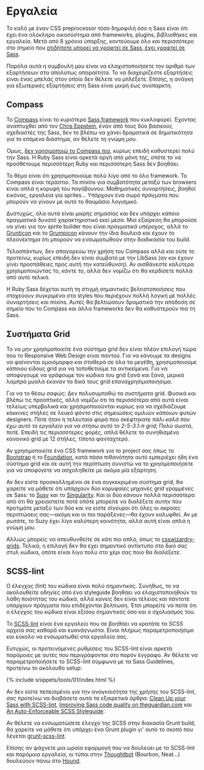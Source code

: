
# Εργαλεία

Το καλό με έναν CSS preprocessor τόσο δημοφιλή όσο η Sass είναι ότι έχει ένα ολόκληρο οικοσύστημα από frameworks, plugins, βιβλιοθήκες και εργαλεία. Μετά από 8 χρόνια ύπαρξης, κοντεύουμε όλο και περισσότερο στο σημείο που [οτιδήποτε μπορεί να γραφτεί σε Sass, έχει γραφτεί σε Sass](http://hugogiraudel.com/2014/10/27/rethinking-atwoods-law/).

Παρόλα αυτά η συμβουλή μου είναι να ελαχιστοποιήσετε τον αριθμό των εξαρτήσεων στα απολύτως απαραίτητα. Το να διαχειρίζεστε εξαρτήσεις είναι ένας μπελάς στον οποίο δεν θέλετε να μπλέξετε. Επίσης, η ανάγκη για εξωτερικές εξαρτήσεις στη Sass είναι μικρή έως ανύπαρκτη.

## Compass

Το [Compass](http://compass-style.org/) είναι το κυριότερο [Sass framework](http://www.sitepoint.com/compass-or-bourbon-sass-frameworks/) που κυκλοφορεί. Έχοντας αναπτυχθεί από τον [Chris Eppstein](https://twitter.com/chriseppstein), έναν από τους δύο βασικούς σχεδιαστές της Sass, δεν το βλέπω να χάνει δραματικά σε δημοτικότητα για το επόμενο διάστημα, αν θέλετε τη γνώμη μου.

Όμως, [δεν χρησιμοποιώ το Compass πια](http://www.sitepoint.com/dont-use-compass-anymore/), κυρίως επειδή καθυστερεί πολύ την Sass. Η Ruby Sass είναι αρκετά αργή από μόνη της, οπότε το να προσθέτουμε περισσότερη Ruby και περισσότερη Sass δεν βοηθάει.

Το θέμα είναι ότι χρησιμοποιούμε πολύ λίγο από το όλο framework. Το Compass είναι τεράστιο. Τα mixins για συμβατότητα μεταξύ των browsers είναι απλά η κορυφή του παγόβουνου. Μαθηματικές συναρτήσεις, βοηθοί εικόνας, εργαλεία για sprites… Υπάρχουν ένα σωρό πράγματα που μπορούν να γίνουν με αυτό το θαυμάσιο λογισμικό.

Δυστυχώς, όλα αυτά είναι μικρής σημασίας και δεν υπάρχει κάποιο πραγματικά δυνατό χαρακτηριστικό εκεί μέσα. Μια εξαίρεση θα μπορούσε να γίνει για τον sprite builder που είναι *πραγματικά υπέροχος*, αλλά το [Grunticon](https://github.com/filamentgroup/grunticon) και το [Grumpicon](http://grumpicon.com/) κάνουν την ίδια δουλειά και έχουν το πλεονέκτημα ότι μπορούν να ενσωματωθούν στην διαδικασία του build.

Τελοσπάντων, δεν απαγορεύω την χρήση του Compass αλλά και ούτε το προτείνω, κυρίως επειδή δεν είναι συμβατό με την LibSass (αν και έχουν γίνει προσπάθειες προς αυτή την κατεύθυνση). Αν αισθάνεστε καλύτερα χρησιμοποιώντας το, κάντε το, αλλά δεν νομίζω ότι θα κερδίσετε πολλά από αυτό τελικά.

<div class="note">
  <p>Η Ruby Sass δέχεται αυτή τη στιγμή σημαντικές βελτιστοποιήσεις που στοχεύουν συγκριμένα στα styles που περιέχουν πολλή λογική με πολλές συναρτήσεις και mixins. Αυτές θα βελτιώσουν δραματικά την απόδοση σε σημείο που το Compass και άλλα frameworks δεν θα καθυστερούν πια τη Sass.</p>
</div>

## Συστήματα Grid

Το να μην χρησιμοποιείτε ένα σύστημα grid δεν είναι πλέον επιλογή τώρα που το Responsive Web Design είναι παντού. Για να κάνουμε τα designs να φαίνονται ομοιόμορφα και σταθερά σε όλα τα μεγέθη, χρησιμοποιούμε κάποιου είδους grid για να τοποθετούμε τα αντικείμενα. Για να αποφύγουμε να γράφουμε τον κώδικα του grid ξανά και ξανά, μερικά λαμπρά μυαλά έκαναν τα δικά τους grid επαναχρησιμοποιήσιμα.

Για να το θέσω σαφώς: Δεν πολυσυμπαθώ τα συστήματα grid. Φυσικά και βλέπω τις προοπτικές, αλλά νομίζω ότι τα περισσότερα από αυτά είναι τελείως υπερβολικά και χρησιμοποιούνται κυρίως για να σχεδιάζουμε κόκκινες στήλες σε λευκό φόντο στις σημειώσεις ομιλιών κάποιων φυτών designers. Πότε ήταν η τελευταία φορά που σκέφτηκατε *πάλι καλά που έχω αυτό το εργαλείο για να στήσω αυτό το 2-5-3.1-π grid*; Πολύ σωστά, ποτέ. Επειδή τις περισσότερες φορές, απλά θέλετε το συνηθισμένο κανονικό grid με 12 στήλες, τίποτα φανταχτερό.

Αν χρησιμοποιείτε ένα CSS framework για το project σας όπως το [Bootstrap](http://getbootstrap.com/) ή το [Foundation](http://foundation.zurb.com/), κατά πάσα πιθανότητα αυτό εμπεριέχει ήδη ένα σύστημα grid και σε αυτή την περίπτωση συνιστώ να το χρησιμοποιήσετε για να αποφύγετε να ασχοληθείτε με ακόμα μία εξάρτηση.

Αν δεν είστε προσκολλημένοι σε ένα συγκεκριμένο σύστημα grid, θα χαρείτε να μάθετε ότι υπάρχουν δύο κορυφαίες μηχανές grid γραμμένες σε Sass: το [Susy](http://susy.oddbird.net/) και το [Singularity](http://singularity.gs/). Και οι δύο κάνουν πολλά περισσότερα από ότι θα χρειαστείτε ποτέ οπότε μπορείτε να διαλέξετε αυτήν που προτιμάτε μεταξύ των δύο και να είστε σίγουροι ότι όλες οι ακραίες περιπτώσεις σας&mdash;ακόμη και οι πιο παράξενες&mdash;θα έχουν καλυφθεί. Αν με ρωτάτε, το Suzy έχει λίγο καλύτερη κοινότητα, αλλά αυτή είναι απλά η γνώμη μου.

Αλλιώς μπορείς να απευθυνθείτε σε κάτι πιο απλό, όπως το [csswizardry-grids](https://github.com/csswizardry/csswizardry-grids). Τελικά, η επιλογή δεν θα έχει σημαντικό αντίκτυπο στο δικό σας στυλ κώδικα, οπότε είναι λίγο πολύ στο χέρι σας ποιο θα διαλέξετε.

## SCSS-lint

Ο έλεγχος (lint) του κώδικα είναι πολύ σημαντικός. Συνήθως, το να ακολουθείτε οδηγίες από ένα styleguide βοηθάει να ελαχιστοποιηθούν τα λάθη ποιότητας του κώδικα, αλλά κανείς δεν είναι τέλειος και πάντοτε υπάρχουν πράγματα που επιδέχονται βελτίωση. Έτσι μπορείτε να πείτε ότι ο έλεγχος του κώδικα είναι εξίσου σημαντικός όσο και ο σχολιασμός του.

Το [SCSS-lint](https://github.com/causes/scss-lint) είναι ένα εργαλείο που σε βοηθάει να κρατάτε τα SCSS αρχεία σας καθαρά και ευανάγνωστα. Είναι πλήρως παραμετροποιήσιμο και εύκολο να ενσωματωθεί στα εργαλεία σας.

Ευτυχώς, οι προτεινόμενες ρυθμίσεις του SCSS-lint είναι αρκετά παρόμοιες με αυτές που περιγράφονται στο παρόν έγγραφο. Αν θέλετε να παραμετροποιήσετε το SCSS-lint σύμφωνα με τα Sass Guidelines, προτείνω το ακόλουθο setup:

{% include snippets/tools/01/index.html %}

Αν δεν είστε πεπεισμένοι για την αναγκαιότητα της χρήσης του SCSS-lint, σας προτείνω να διαβάσετε αυτά τα εξαιρετικά άρθρα: [Clean Up your Sass with SCSS-lint](http://blog.martinhujer.cz/clean-up-your-sass-with-scss-lint/), [Improving Sass code quality on theguardian.com](http://www.theguardian.com/info/developer-blog/2014/may/13/improving-sass-code-quality-on-theguardiancom) και [An Auto-Enforceable SCSS Styleguide](http://davidtheclark.com/scss-lint-styleguide/).

<div class="note">
  <p>Αν θέλετε να ενσωματώσετε έλεγχο της SCSS στην διακασία Grunt build, θα χαρείτε να μάθετε ότι υπάρχει ένα Grunt plugin γι' αυτό το σκοπό που λέγεται <a href="https://github.com/ahmednuaman/grunt-scss-lint">grunt-scss-lint</a>.</p>
  <p>Επίσης αν ψάχνετε μια ωραία εφαρμογή που να δουλεύει με το SCSS-lint και παρόμοια εργαλεία, οι τύποι στην <a href="http://thoughtbot.com/">Thoughtbot</a> (Bourbon, Neat…) δουλεύουν πάνω στο <a href="https://houndci.com/">Hound</a>.</p>
</div>
